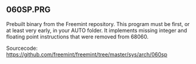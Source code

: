 
## 060SP.PRG
Prebuilt binary from the Freemint repository. This program must be first, or at least very early, in your AUTO folder.
It implements missing integer and floating point instructions that were removed from 68060.

Sourcecode: https://github.com/freemint/freemint/tree/master/sys/arch/060sp


